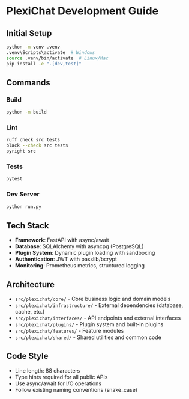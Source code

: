# PlexiChat Development Guide

## Initial Setup
```bash
python -m venv .venv
.venv\Scripts\activate  # Windows
source .venv/bin/activate  # Linux/Mac
pip install -e ".[dev,test]"
```

## Commands

### Build
```bash
python -m build
```

### Lint
```bash
ruff check src tests
black --check src tests
pyright src
```

### Tests
```bash
pytest
```

### Dev Server
```bash
python run.py
```

## Tech Stack
- **Framework**: FastAPI with async/await
- **Database**: SQLAlchemy with asyncpg (PostgreSQL)
- **Plugin System**: Dynamic plugin loading with sandboxing
- **Authentication**: JWT with passlib/bcrypt
- **Monitoring**: Prometheus metrics, structured logging

## Architecture
- `src/plexichat/core/` - Core business logic and domain models
- `src/plexichat/infrastructure/` - External dependencies (database, cache, etc.)
- `src/plexichat/interfaces/` - API endpoints and external interfaces
- `src/plexichat/plugins/` - Plugin system and built-in plugins
- `src/plexichat/features/` - Feature modules
- `src/plexichat/shared/` - Shared utilities and common code

## Code Style
- Line length: 88 characters
- Type hints required for all public APIs
- Use async/await for I/O operations
- Follow existing naming conventions (snake_case)